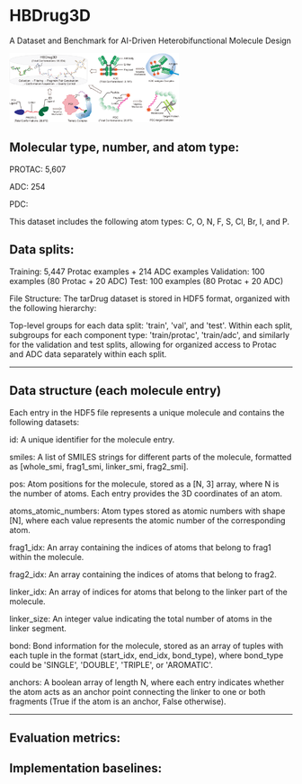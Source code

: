 # HBDrug3D
A Dataset and Benchmark for AI-Driven Heterobifunctional Molecule Design

<img src="https://raw.githubusercontent.com/LiZhang30/HBDrug3D/main/images/cover.png" alt="Cover" width="60%" />

## Molecular type, number, and atom type:

PROTAC: 5,607    

ADC: 254

PDC: 

This dataset includes the following atom types:
C, O, N, F, S, Cl, Br, I, and P.

## Data splits:
Training: 5,447 Protac examples + 214 ADC examples
Validation: 100 examples (80 Protac + 20 ADC)
Test: 100 examples (80 Protac + 20 ADC)

File Structure: The tarDrug dataset is stored in HDF5 format, organized with the following hierarchy:

Top-level groups for each data split: 'train', 'val', and 'test'.
Within each split, subgroups for each component type:
'train/protac', 'train/adc', and similarly for the validation and test splits, allowing for organized access to Protac and ADC data separately within each split.

---

## Data structure (each molecule entry)

Each entry in the HDF5 file represents a unique molecule and contains the following datasets:

id: A unique identifier for the molecule entry.

smiles: A list of SMILES strings for different parts of the molecule, formatted as [whole_smi, frag1_smi, linker_smi, frag2_smi].

pos: Atom positions for the molecule, stored as a [N, 3] array, where N is the number of atoms. Each entry provides the 3D coordinates of an atom.

atoms_atomic_numbers: Atom types stored as atomic numbers with shape [N], where each value represents the atomic number of the corresponding atom.

frag1_idx: An array containing the indices of atoms that belong to frag1 within the molecule.

frag2_idx: An array containing the indices of atoms that belong to frag2.

linker_idx: An array of indices for atoms that belong to the linker part of the molecule.

linker_size: An integer value indicating the total number of atoms in the linker segment.

bond: Bond information for the molecule, stored as an array of tuples with each tuple in the format (start_idx, end_idx, bond_type), where bond_type could be 'SINGLE', 'DOUBLE', 'TRIPLE', or 'AROMATIC'.

anchors: A boolean array of length N, where each entry indicates whether the atom acts as an anchor point connecting the linker to one or both fragments (True if the atom is an anchor, False otherwise).

---

## Evaluation metrics:

## Implementation baselines:
